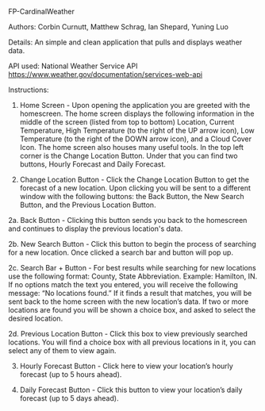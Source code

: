 FP-CardinalWeather

Authors: Corbin Curnutt, Matthew Schrag, Ian Shepard, Yuning Luo

Details: An simple and clean application that pulls and displays weather data.

API used: National Weather Service API
https://www.weather.gov/documentation/services-web-api

Instructions:

1. Home Screen - Upon opening the application you are greeted with the homescreen. The home screen displays the following information in the middle of the screen (listed from top to bottom) Location, Current Temperature, High Temperature (to the right of the UP arrow icon), Low Temperature (to the right of the DOWN arrow icon), and a Cloud Cover Icon. The home screen also houses many useful tools. In the top left corner is the Change Location Button. Under that you can find two buttons, Hourly Forecast and Daily Forecast.

2. Change Location Button - Click the Change Location Button to get the forecast of a new location. Upon clicking you will be sent to a different window with the following buttons: the Back Button, the New Search Button, and the Previous Location Button.

2a. Back Button - Clicking this button sends you back to the homescreen and continues to display the previous location's data.

2b. New Search Button - Click this button to begin the process of searching for a new location. Once clicked a search bar and button will pop up.

2c. Search Bar + Button - For best results while searching for new locations use the following format: County, State Abbreviation. Example: Hamilton, IN. If no options match the text you entered, you will receive the following message: “No locations found.” If it finds a result that matches, you will be sent back to the home screen with the new location’s data. If two or more locations are found you will be shown a choice box, and asked to select the desired location. 

2d. Previous Location Button - Click this box to view previously searched locations. You will find a choice box with all previous locations in it, you can select any of them to view again.

3. Hourly Forecast Button - Click here to view your location’s hourly forecast (up to 5 hours ahead).

4. Daily Forecast Button - Click this button to view your location’s daily forecast (up to 5 days ahead).


